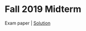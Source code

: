 # Fall 2019 Midterm

Exam paper | [Solution](https://workdrive.zohopublic.com.cn/file/xse0ob18cbc315a4c4a4586328d4a0e28ac28)

